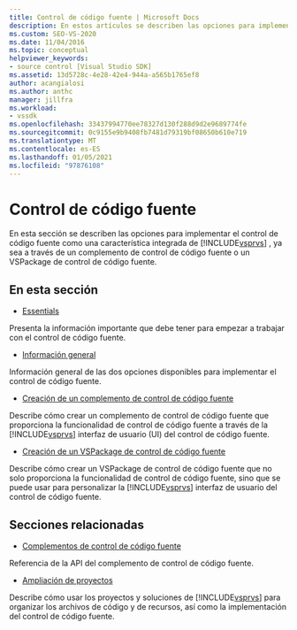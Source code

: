 ```yaml
---
title: Control de código fuente | Microsoft Docs
description: En estos artículos se describen las opciones para implementar el control de código fuente como una característica integrada de Visual Studio, ya sea a través de un complemento o un VSPackage.
ms.custom: SEO-VS-2020
ms.date: 11/04/2016
ms.topic: conceptual
helpviewer_keywords:
- source control [Visual Studio SDK]
ms.assetid: 13d5728c-4e28-42e4-944a-a565b1765ef8
author: acangialosi
ms.author: anthc
manager: jillfra
ms.workload:
- vssdk
ms.openlocfilehash: 33437994770ee78327d130f288d9d2e9689774fe
ms.sourcegitcommit: 0c9155e9b9408fb7481d79319bf08650b610e719
ms.translationtype: MT
ms.contentlocale: es-ES
ms.lasthandoff: 01/05/2021
ms.locfileid: "97876108"
---
```

# <a name="source-control"></a>Control de código fuente
En esta sección se describen las opciones para implementar el control de código fuente como una característica integrada de [!INCLUDE[vsprvs](../../code-quality/includes/vsprvs_md.md)] , ya sea a través de un complemento de control de código fuente o un VSPackage de control de código fuente.

## <a name="in-this-section"></a>En esta sección
- [Essentials](../../extensibility/internals/source-control-integration-essentials.md)

 Presenta la información importante que debe tener para empezar a trabajar con el control de código fuente.

- [Información general](../../extensibility/internals/source-control-integration-overview.md)

 Información general de las dos opciones disponibles para implementar el control de código fuente.

- [Creación de un complemento de control de código fuente](../../extensibility/internals/creating-a-source-control-plug-in.md)

 Describe cómo crear un complemento de control de código fuente que proporciona la funcionalidad de control de código fuente a través de la [!INCLUDE[vsprvs](../../code-quality/includes/vsprvs_md.md)] interfaz de usuario (UI) del control de código fuente.

- [Creación de un VSPackage de control de código fuente](../../extensibility/internals/creating-a-source-control-vspackage.md)

 Describe cómo crear un VSPackage de control de código fuente que no solo proporciona la funcionalidad de control de código fuente, sino que se puede usar para personalizar la [!INCLUDE[vsprvs](../../code-quality/includes/vsprvs_md.md)] interfaz de usuario del control de código fuente.

## <a name="related-sections"></a>Secciones relacionadas
- [Complementos de control de código fuente](../../extensibility/source-control-plug-ins.md)

 Referencia de la API del complemento de control de código fuente.

- [Ampliación de proyectos](../../extensibility/extending-projects.md)

 Describe cómo usar los proyectos y soluciones de [!INCLUDE[vsprvs](../../code-quality/includes/vsprvs_md.md)] para organizar los archivos de código y de recursos, así como la implementación del control de código fuente.
